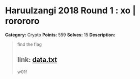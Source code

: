# Haruulzangi 2018 Round 1 : xo | rorororo

**Category:** Crypto
**Points:** 559
**Solves:** 15
**Description:**


>find the flag
>
>link: [data.txt](data.txt)
>--
>w01f


